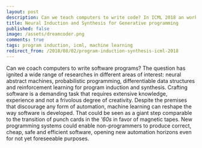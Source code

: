 ```yaml
---
layout: post
description: Can we teach computers to write code? In ICML 2018 an workshop was dedicated on how machine intelligence and reasoning could be capable of creating software applications. Here a short summary of it and what I found interesting in the subject.
title: Neural Induction and Synthesis for Generative programming
published: false
image: /assets/dreamcoder.png
comments: true
tags: program induction, icml, machine learning
redirect_from: /2018/08/02/program-induction-synthesis-icml-2018
---
```

Can we coach computers to write software programs? The question has ignited a wide range of researches in different areas of interest: neural abstract machines, probabilistic programming, differentiable data structures and reinforcement learning for program induction and synthesis. Crafting software is a demanding task that requires extensive knowledge, experience and not a frivolous degree of creativity. Despite the premises that discourage any form of automation, machine learning can reshape the way software is developed. That could be seen as a giant step comparable to the transition of punch cards in the _'60s_ in favor of magnetic tapes. New programming systems could enable non-programmers to produce correct, cheap, safe and efficient software, opening new automation horizons even for not yet foreseeable purposes.
